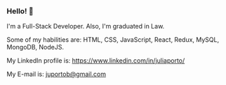 ### Hello! 👋

I'm a Full-Stack Developer. Also, I'm graduated in Law.

Some of my habilities are: HTML, CSS, JavaScript, React, Redux, MySQL, MongoDB, NodeJS.

My LinkedIn profile is: https://www.linkedin.com/in/juliaporto/

My E-mail is: juportob@gmail.com
